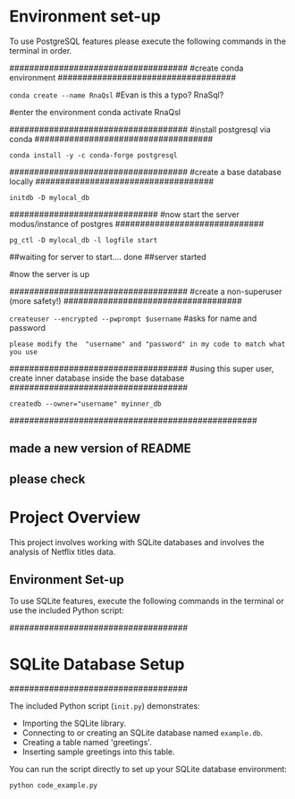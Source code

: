 # Environment set-up
To use PostgreSQL features
please execute the following commands in the terminal in order.

####################################
#create conda environment
####################################

`conda create --name RnaQsl` #Evan is this a typo? RnaSql?

#enter the environment
conda activate RnaQsl

####################################
#install postgresql via conda
####################################

`conda install -y -c conda-forge postgresql`

####################################
#create a base database locally
####################################

`initdb -D mylocal_db`

##############################
#now start the server modus/instance of postgres
##############################

`pg_ctl -D mylocal_db -l logfile start`

##waiting for server to start.... done
##server started

#now the server is up

####################################
#create a non-superuser (more safety!)
####################################

`createuser --encrypted --pwprompt $username`
#asks for name and password

    please modify the  "username" and "password" in my code to match what you use 

####################################
#using this super user, create inner database inside the base database
####################################

`createdb --owner="username" myinner_db`

##################################################
## made a new version of README
## please check

# Project Overview
This project involves working with SQLite databases and involves the analysis of Netflix titles data.

## Environment Set-up
To use SQLite features, execute the following commands in the terminal or use the included Python script:

####################################
# SQLite Database Setup
####################################

The included Python script (`init.py`) demonstrates:
- Importing the SQLite library.
- Connecting to or creating an SQLite database named `example.db`.
- Creating a table named 'greetings'.
- Inserting sample greetings into this table.

You can run the script directly to set up your SQLite database environment:

```bash
python code_example.py
